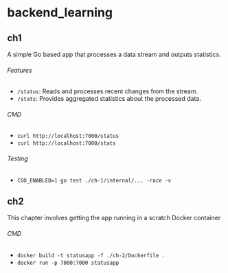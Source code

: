 # backend_learning

## ch1
A simple Go based app that processes a data stream and outputs statistics.

###### Features
- `/status`: Reads and processes recent changes from the stream.
- `/stats`: Provides aggregated statistics about the processed data.

###### CMD
- `curl http://localhost:7000/status`
- `curl http://localhost:7000/stats`

###### Testing
- `CGO_ENABLED=1 go test ./ch-1/internal/... -race -v`

## ch2
This chapter involves getting the app running in a scratch Docker container

###### CMD
  - `docker build -t statusapp -f ./ch-2/Dockerfile .`
  - `docker run -p 7000:7000 statusapp`
